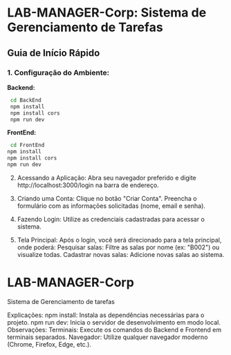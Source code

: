 # LAB-MANAGER-Corp: Sistema de Gerenciamento de Tarefas

## **Guia de Início Rápido**

### **1. Configuração do Ambiente:**

**Backend:**
 ```bash
  cd BackEnd
  npm install
  npm install cors
  npm run dev
```
**FrontEnd:**
```bash
 cd FrontEnd
npm install
npm install cors
npm run dev
```

2. Acessando a Aplicação:
Abra seu navegador preferido e digite http://localhost:3000/login na barra de endereço.

3. Criando uma Conta:
Clique no botão "Criar Conta".
Preencha o formulário com as informações solicitadas (nome, email e senha).

4. Fazendo Login:
Utilize as credenciais cadastradas para acessar o sistema.

5. Tela Principal:
Após o login, você será direcionado para a tela principal, onde poderá:
Pesquisar salas: Filtre as salas por nome (ex: "B002") ou visualize todas.
Cadastrar novas salas: Adicione novas salas ao sistema.

# LAB-MANAGER-Corp
Sistema de Gerenciamento de tarefas

Explicações:
npm install: Instala as dependências necessárias para o projeto.
npm run dev: Inicia o servidor de desenvolvimento em modo local.
Observações:
Terminais: Execute os comandos do Backend e Frontend em terminais separados.
Navegador: Utilize qualquer navegador moderno (Chrome, Firefox, Edge, etc.).
 

